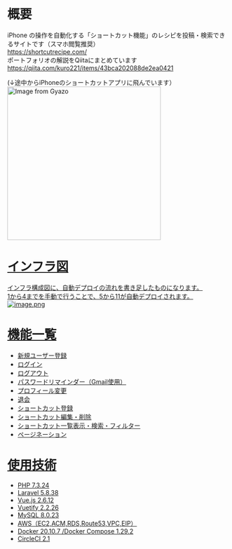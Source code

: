 # 概要

iPhone の操作を自動化する「ショートカット機能」のレシピを投稿・検索できるサイトです（スマホ閲覧推奨）<br>
https://shortcutrecipe.com/<br>
ポートフォリオの解説をQiitaにまとめています<br>
https://qiita.com/kuro221/items/43bca202088de2ea0421<br>

(↓途中からiPhoneのショートカットアプリに飛んでいます）<br>
<a href="https://gyazo.com/399c4ab0c6445b3c9260ddfa1fc592e7"><img src="https://i.gyazo.com/399c4ab0c6445b3c9260ddfa1fc592e7.gif" alt="Image from Gyazo" width="350"/>

# インフラ図
インフラ構成図に、自動デプロイの流れを書き足したものになります。<br>
1から4までを手動で行うことで、5から11が自動デプロイされます。<br>
![image.png](https://qiita-image-store.s3.ap-northeast-1.amazonaws.com/0/545959/ab2c3e60-88d7-d0ca-c197-06fa727378c9.png)

# 機能一覧

- 新規ユーザー登録
- ログイン
- ログアウト
- パスワードリマインダー（Gmail使用）
- プロフィール変更
- 退会
- ショートカット登録
- ショートカット編集・削除
- ショートカット一覧表示・検索・フィルター
- ページネーション

# 使用技術

-   PHP 7.3.24
-   Laravel 5.8.38
-   Vue.js 2.6.12
-   Vuetify 2.2.26
-   MySQL 8.0.23
-   AWS（EC2,ACM,RDS,Route53,VPC,EIP）
-   Docker 20.10.7 /Docker Compose 1.29.2
-   CircleCI 2.1
